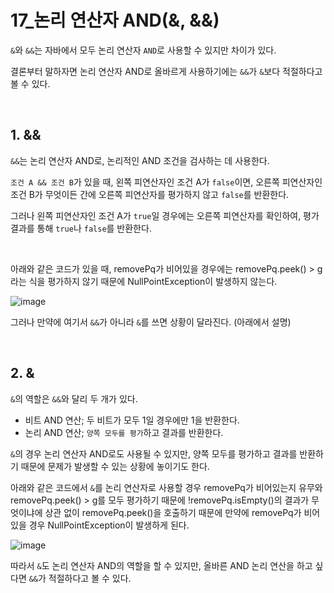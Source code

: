 # 17_논리 연산자 AND(&, &&)

`&`와 `&&`는 자바에서 모두 논리 연산자 `AND`로 사용할 수 있지만 차이가 있다.

결론부터 말하자면 논리 연산자 AND로 올바르게 사용하기에는 `&&`가 `&`보다 적절하다고 볼 수 있다.

<br>

## 1. &&

`&&`는 논리 연산자 AND로, 논리적인 AND 조건을 검사하는 데 사용한다.

`조건 A && 조건 B`가 있을 때, 왼쪽 피연산자인 조건 A가 `false`이면, 오른쪽 피연산자인 조건 B가 무엇이든 간에 오른쪽 피연산자를 평가하지 않고 `false`를 반환한다.

그러나 왼쪽 피연산자인 조건 A가 `true`일 경우에는 오른쪽 피연산자를 확인하여, 평가 결과를 통해 `true`나 `false`를 반환한다.

<br>

아래와 같은 코드가 있을 때, removePq가 비어있을 경우에는 removePq.peek() > g 라는 식을 평가하지 않기 때문에 NullPointException이 발생하지 않는다.

![image](https://github.com/siwon-park/BackEnd-Study/assets/93081720/82cf9e4e-5c8e-4381-89de-f34c6cb613ff)

그러나 만약에 여기서 `&&`가 아니라 `&`를 쓰면 상황이 달라진다. (아래에서 설명)

<br>

## 2. &

`&`의 역할은 `&&`와 달리 두 개가 있다.

- 비트 AND 연산; 두 비트가 모두 1일 경우에만 1을 반환한다.
- 논리 AND 연산; `양쪽 모두를 평가`하고 결과를 반환한다.

`&`의 경우 논리 연산자 AND로도 사용될 수 있지만, 양쪽 모두를 평가하고 결과를 반환하기 때문에 문제가 발생할 수 있는 상황에 놓이기도 한다.

아래와 같은 코드에서 `&`를 논리 연산자로 사용할 경우 removePq가 비어있는지 유무와 removePq.peek() > g를 모두 평가하기 때문에 !removePq.isEmpty()의 결과가 무엇이냐에 상관 없이 removePq.peek()을 호출하기 때문에 만약에 removePq가 비어있을 경우 NullPointException이 발생하게 된다.

![image](https://github.com/siwon-park/BackEnd-Study/assets/93081720/8fcbbc8f-35ec-4db0-bc62-dd19d777241f)

따라서 `&`도 논리 연산자 AND의 역할을 할 수 있지만, 올바른 AND 논리 연산을 하고 싶다면 `&&`가 적절하다고 볼 수 있다.